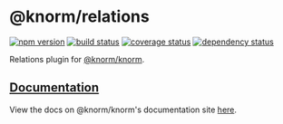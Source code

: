 # @knorm/relations

[![npm version](https://badge.fury.io/js/%40knorm%2Frelations.svg)](https://badge.fury.io/js/%40knorm%2Frelations)
[![build status](https://travis-ci.org/knorm/relations.svg?branch=master)](https://travis-ci.org/knorm/relations)
[![coverage status](https://coveralls.io/repos/github/knorm/relations/badge.svg?branch=master)](https://coveralls.io/github/knorm/relations?branch=master)
[![dependency status](https://david-dm.org/knorm/relations.svg)](https://david-dm.org/joelmukuthu/@knorm/relations)

Relations plugin for [@knorm/knorm](https://www.npmjs.com/package/@knorm/knorm).

## [Documentation](https://knorm.netlify.com/plugins/relations.html)

View the docs on @knorm/knorm's documentation site
[here](https://knorm.netlify.com/plugins/relations.html).
